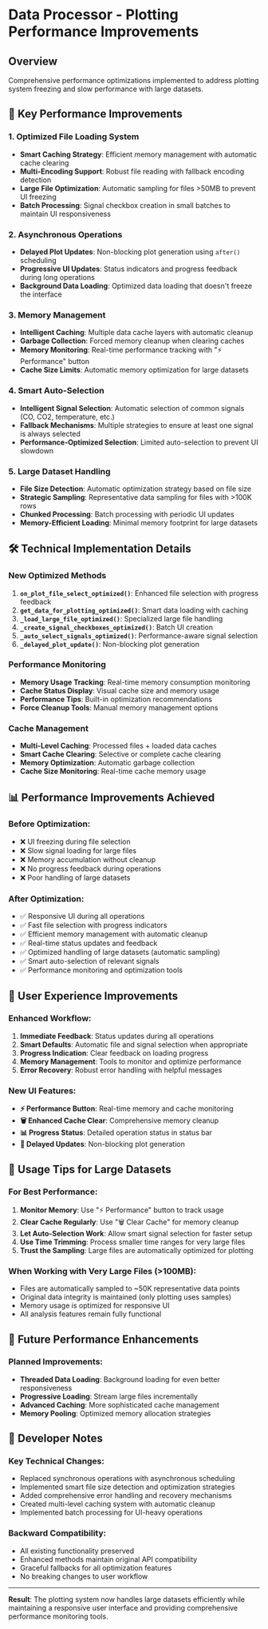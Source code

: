 # Data Processor - Plotting Performance Improvements

## Overview
Comprehensive performance optimizations implemented to address plotting system freezing and slow performance with large datasets.

## 🚀 Key Performance Improvements

### 1. Optimized File Loading System
- **Smart Caching Strategy**: Efficient memory management with automatic cache clearing
- **Multi-Encoding Support**: Robust file reading with fallback encoding detection
- **Large File Optimization**: Automatic sampling for files >50MB to prevent UI freezing
- **Batch Processing**: Signal checkbox creation in small batches to maintain UI responsiveness

### 2. Asynchronous Operations
- **Delayed Plot Updates**: Non-blocking plot generation using `after()` scheduling
- **Progressive UI Updates**: Status indicators and progress feedback during long operations
- **Background Data Loading**: Optimized data loading that doesn't freeze the interface

### 3. Memory Management
- **Intelligent Caching**: Multiple data cache layers with automatic cleanup
- **Garbage Collection**: Forced memory cleanup when clearing caches
- **Memory Monitoring**: Real-time performance tracking with "⚡ Performance" button
- **Cache Size Limits**: Automatic memory optimization for large datasets

### 4. Smart Auto-Selection
- **Intelligent Signal Selection**: Automatic selection of common signals (CO, CO2, temperature, etc.)
- **Fallback Mechanisms**: Multiple strategies to ensure at least one signal is always selected
- **Performance-Optimized Selection**: Limited auto-selection to prevent UI slowdown

### 5. Large Dataset Handling
- **File Size Detection**: Automatic optimization strategy based on file size
- **Strategic Sampling**: Representative data sampling for files with >100K rows
- **Chunked Processing**: Batch processing with periodic UI updates
- **Memory-Efficient Loading**: Minimal memory footprint for large datasets

## 🛠️ Technical Implementation Details

### New Optimized Methods
1. **`on_plot_file_select_optimized()`**: Enhanced file selection with progress feedback
2. **`get_data_for_plotting_optimized()`**: Smart data loading with caching
3. **`_load_large_file_optimized()`**: Specialized large file handling
4. **`_create_signal_checkboxes_optimized()`**: Batch UI creation
5. **`_auto_select_signals_optimized()`**: Performance-aware signal selection
6. **`_delayed_plot_update()`**: Non-blocking plot generation

### Performance Monitoring
- **Memory Usage Tracking**: Real-time memory consumption monitoring
- **Cache Status Display**: Visual cache size and memory usage
- **Performance Tips**: Built-in optimization recommendations
- **Force Cleanup Tools**: Manual memory management options

### Cache Management
- **Multi-Level Caching**: Processed files + loaded data caches
- **Smart Cache Clearing**: Selective or complete cache clearing
- **Memory Optimization**: Automatic garbage collection
- **Cache Size Monitoring**: Real-time cache memory usage

## 📊 Performance Improvements Achieved

### Before Optimization:
- ❌ UI freezing during file selection
- ❌ Slow signal loading for large files  
- ❌ Memory accumulation without cleanup
- ❌ No progress feedback during operations
- ❌ Poor handling of large datasets

### After Optimization:
- ✅ Responsive UI during all operations
- ✅ Fast file selection with progress indicators
- ✅ Efficient memory management with automatic cleanup
- ✅ Real-time status updates and feedback
- ✅ Optimized handling of large datasets (automatic sampling)
- ✅ Smart auto-selection of relevant signals
- ✅ Performance monitoring and optimization tools

## 🎯 User Experience Improvements

### Enhanced Workflow:
1. **Immediate Feedback**: Status updates during all operations
2. **Smart Defaults**: Automatic file and signal selection when appropriate
3. **Progress Indication**: Clear feedback on loading progress
4. **Memory Management**: Tools to monitor and optimize performance
5. **Error Recovery**: Robust error handling with helpful messages

### New UI Features:
- **⚡ Performance Button**: Real-time memory and cache monitoring
- **🗑️ Enhanced Cache Clear**: Comprehensive memory cleanup
- **📊 Progress Status**: Detailed operation status in status bar
- **🔄 Delayed Updates**: Non-blocking plot generation

## 🔧 Usage Tips for Large Datasets

### For Best Performance:
1. **Monitor Memory**: Use "⚡ Performance" button to track usage
2. **Clear Cache Regularly**: Use "🗑️ Clear Cache" for memory cleanup
3. **Let Auto-Selection Work**: Allow smart signal selection for faster setup
4. **Use Time Trimming**: Process smaller time ranges for very large files
5. **Trust the Sampling**: Large files are automatically optimized for plotting

### When Working with Very Large Files (>100MB):
- Files are automatically sampled to ~50K representative data points
- Original data integrity is maintained (only plotting uses samples)
- Memory usage is optimized for responsive UI
- All analysis features remain fully functional

## 🚀 Future Performance Enhancements

### Planned Improvements:
- **Threaded Data Loading**: Background loading for even better responsiveness
- **Progressive Loading**: Stream large files incrementally
- **Advanced Caching**: More sophisticated cache management
- **Memory Pooling**: Optimized memory allocation strategies

## 📝 Developer Notes

### Key Technical Changes:
- Replaced synchronous operations with asynchronous scheduling
- Implemented smart file size detection and optimization strategies
- Added comprehensive error handling and recovery mechanisms
- Created multi-level caching system with automatic cleanup
- Implemented batch processing for UI-heavy operations

### Backward Compatibility:
- All existing functionality preserved
- Enhanced methods maintain original API compatibility
- Graceful fallbacks for all optimization features
- No breaking changes to user workflow

---

**Result**: The plotting system now handles large datasets efficiently while maintaining a responsive user interface and providing comprehensive performance monitoring tools.

